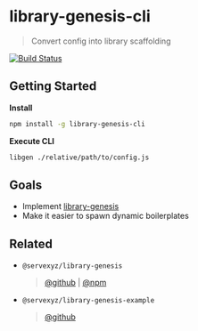 # library-genesis-cli

> Convert config into library scaffolding

[![Build Status](https://travis-ci.org/servexyz/library-genesis-cli.svg?branch=master)](https://travis-ci.org/servexyz/library-genesis-cli)

## Getting Started

**Install**

```bash
npm install -g library-genesis-cli
```

**Execute CLI**

```bash
libgen ./relative/path/to/config.js
```

## Goals

* Implement [library-genesis](https://github.com/servexyz/library-genesis)
* Make it easier to spawn dynamic boilerplates

## Related

* `@servexyz/library-genesis`

  > [@github](https://github.com/servexyz/library-genesis) | [@npm](https://npmjs.com/package/library-genesis)

* `@servexyz/library-genesis-example`
  > [@github](https://github.com/servexyz/library-genesis-example)
